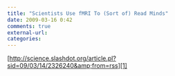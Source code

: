 ```yaml
---
title: "Scientists Use fMRI To (Sort of) Read Minds"
date: 2009-03-16 0:42
comments: true
external-url:
categories:
---
```

[http://science.slashdot.org/article.pl?sid=09/03/14/2326240&amp;from=rss][1]

  [1]: http://science.slashdot.org/article.pl?sid=09/03/14/2326240&from=rss
